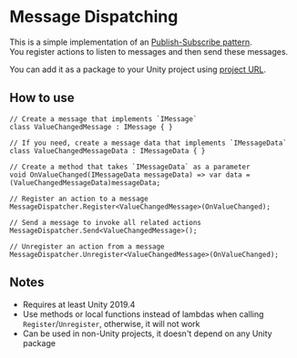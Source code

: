 # Message Dispatching
This is a simple implementation of an [Publish-Subscribe pattern](https://en.wikipedia.org/wiki/Publish%E2%80%93subscribe_pattern).  
You register actions to listen to messages and then send these messages.  
  
You can add it as a package to your Unity project using [project URL](https://github.com/blue-train/message-dispatching.git).
## How to use
```CSharp
// Create a message that implements `IMessage`
class ValueChangedMessage : IMessage { }

// If you need, create a message data that implements `IMessageData`
class ValueChangedMessageData : IMessageData { }

// Create a method that takes `IMessageData` as a parameter  
void OnValueChanged(IMessageData messageData) => var data = (ValueChangedMessageData)messageData;

// Register an action to a message 
MessageDispatcher.Register<ValueChangedMessage>(OnValueChanged);

// Send a message to invoke all related actions  
MessageDispatcher.Send<ValueChangedMessage>();

// Unregister an action from a message  
MessageDispatcher.Unregister<ValueChangedMessage>(OnValueChanged);
```
## Notes
- Requires at least Unity 2019.4
- Use methods or local functions instead of lambdas when calling `Register`/`Unregister`, otherwise, it will not work
- Can be used in non-Unity projects, it doesn't depend on any Unity package
